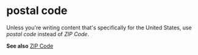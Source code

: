 # postal code

Unless you're writing content that's specifically for the United States, use *postal code* instead of *ZIP Code*.

**See also** [ZIP Code](../z/zip-code.md)
